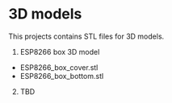 # 3D models
This projects contains STL files for 3D models.

1. ESP8266 box 3D model
 - ESP8266\_box\_cover.stl
 - ESP8266\_box\_bottom.stl

2. TBD


